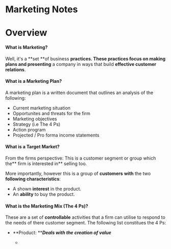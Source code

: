 # Marketing Notes

# Overview

#### What is Marketing?

Well, it's a **set **of business **practices. **These practices **focus** on making** plans and presenting** a company in ways that build **effective customer relations**.

#### What is a Marketing Plan?

A marketing plan is a written document that outlines an analysis of the following:

* Current marketing situation
* Opportunites and threats for the firm
* Marketing objectives
* Strategy \(i.e The 4 Ps\)
* Action program
* Projected / Pro forma income statements

#### What is a Target Market?

From the firms perspective: This is a customer segment or group which the** firm is interested in** selling too.

More importantly, however this is a group of **customers** **with** the two **following characteristics**:

* A shown **interest** in the product.
* An **ability** to buy the product.

#### What is the Marketing Mix \(The 4 Ps\)?

These are a set of **controllable** activities that a firm can utilise to respond to the needs of there customer segment. The following list constitues the 4 Ps:

* **Product: **_**Deals with the creation of value**_

  * 



